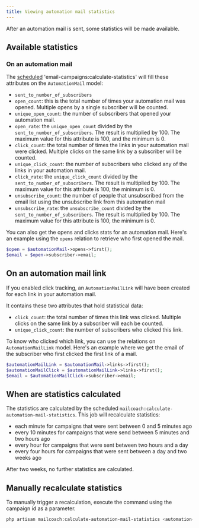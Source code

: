 ```yaml
---
title: Viewing automation mail statistics
---
```


After an automation mail is sent, some statistics will be made available.

## Available statistics

### On an automation mail

The [scheduled](/docs/laravel-mailcoach/v5/installation/in-an-existing-laravel-app#schedule-the-commands) 'email-campaigns:calculate-statistics' will fill these attributes on the `AutomationMail` model:

- `sent_to_number_of_subscribers`
- `open_count`: this is the total number of times your automation mail was opened. Multiple opens by a single subscriber will be counted.
- `unique_open_count`: the number of subscribers that opened your automation mail.
- `open_rate`: the `unique_open_count` divided by the `sent_to_number_of_subscribers`. The result is multiplied by 100. The maximum value for this attribute is 100, and the minimum is 0.
- `click_count`: the total number of times the links in your automation mail were clicked. Multiple clicks on the same link by a subscriber will be counted.
- `unique_click_count`: the number of subscribers who clicked any of the links in your automation mail.
- `click_rate`: the `unique_click_count` divided by the `sent_to_number_of_subscribers`. The result is multiplied by 100. The maximum value for this attribute is 100, the minimum is 0.
- `unsubscribe_count`: the number of people that unsubscribed from the email list using the unsubscribe link from this automation mail
- `unsubscribe_rate`: the `unsubscribe_count` divided by the `sent_to_number_of_subscribers`. The result is multiplied by 100. The maximum value for this attribute is 100, the minimum is 0.

You can also get the opens and clicks stats for an automation mail. Here's an example using the `opens` relation to retrieve who first opened the mail.

```php
$open = $automationMail->opens->first();
$email = $open->subscriber->email;
```

## On an automation mail link

If you enabled click tracking, an `AutomationMailLink` will have been created for each link in your automation mail.

It contains these two attributes that hold statistical data:

- `click_count`: the total number of times this link was clicked. Multiple clicks on the same link by a subscriber will each be counted.
- `unique_click_count`: the number of subscribers who clicked this link.

To know who clicked which link, you can use the relations on `AutomationMailLink` model. Here's an example where we get the email of the subscriber who first clicked the first link of a mail.

```php
$automationMailLink = $automationMail->links->first();
$automationMailClick = $automationMailLink->links->first();
$email = $automationMailClick->subscriber->email;
```

## When are statistics calculated

The statistics are calculated by the scheduled `mailcoach:calculate-automation-mail-statistics`. This job will recalculate statistics:

- each minute for campaigns that were sent between 0 and 5 minutes ago
- every 10 minutes for campaigns that were send between 5 minutes and two hours ago
- every hour for campaigns that were sent between two hours and a day
- every four hours for campaigns that were sent between a day and two weeks ago

After two weeks, no further statistics are calculated.

## Manually recalculate statistics

To manually trigger a recalculation, execute the command using the campaign id as a parameter.

```bash
php artisan mailcoach:calculate-automation-mail-statistics <automation-mail-id>
```
